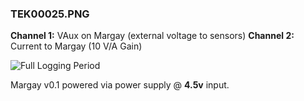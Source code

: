 ### TEK00025.PNG
**Channel 1:** VAux on Margay (external voltage to sensors) 
**Channel 2:** Current to Margay (10 V/A Gain)

![Full Logging Period](https://media.githubusercontent.com/media/bschulz1701/Holocron/master/LabNotebook/2019-1-11/TEK00025.PNG "Full Logging Period")

Margay v0.1 powered via power supply @ **4.5v** input. 

